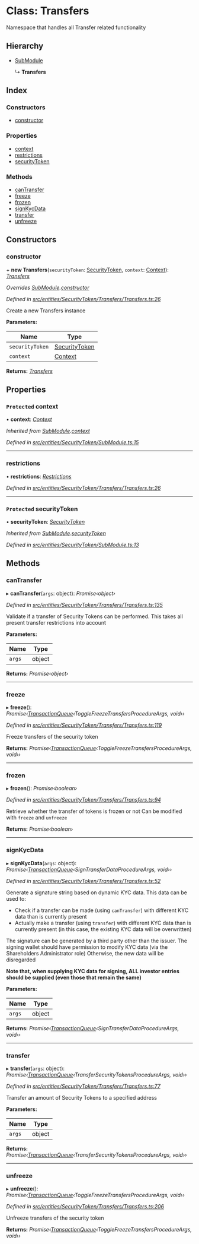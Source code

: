# Class: Transfers

Namespace that handles all Transfer related functionality

## Hierarchy

* [SubModule](entities.securitytoken.submodule.md)

  ↳ **Transfers**

## Index

### Constructors

* [constructor](entities.securitytoken.transfers.transfers.md#constructor)

### Properties

* [context](entities.securitytoken.transfers.transfers.md#protected-context)
* [restrictions](entities.securitytoken.transfers.transfers.md#restrictions)
* [securityToken](entities.securitytoken.transfers.transfers.md#protected-securitytoken)

### Methods

* [canTransfer](entities.securitytoken.transfers.transfers.md#cantransfer)
* [freeze](entities.securitytoken.transfers.transfers.md#freeze)
* [frozen](entities.securitytoken.transfers.transfers.md#frozen)
* [signKycData](entities.securitytoken.transfers.transfers.md#signkycdata)
* [transfer](entities.securitytoken.transfers.transfers.md#transfer)
* [unfreeze](entities.securitytoken.transfers.transfers.md#unfreeze)

## Constructors

###  constructor

\+ **new Transfers**(`securityToken`: [SecurityToken](entities.securitytoken.securitytoken.md), `context`: [Context](_context_.context.md)): *[Transfers](entities.securitytoken.transfers.transfers.md)*

*Overrides [SubModule](entities.securitytoken.submodule.md).[constructor](entities.securitytoken.submodule.md#constructor)*

*Defined in [src/entities/SecurityToken/Transfers/Transfers.ts:26](https://github.com/PolymathNetwork/polymath-sdk/blob/1abe1ae/src/entities/SecurityToken/Transfers/Transfers.ts#L26)*

Create a new Transfers instance

**Parameters:**

Name | Type |
------ | ------ |
`securityToken` | [SecurityToken](entities.securitytoken.securitytoken.md) |
`context` | [Context](_context_.context.md) |

**Returns:** *[Transfers](entities.securitytoken.transfers.transfers.md)*

## Properties

### `Protected` context

• **context**: *[Context](_context_.context.md)*

*Inherited from [SubModule](entities.securitytoken.submodule.md).[context](entities.securitytoken.submodule.md#protected-context)*

*Defined in [src/entities/SecurityToken/SubModule.ts:15](https://github.com/PolymathNetwork/polymath-sdk/blob/1abe1ae/src/entities/SecurityToken/SubModule.ts#L15)*

___

###  restrictions

• **restrictions**: *[Restrictions](entities.securitytoken.transfers.restrictions.restrictions.md)*

*Defined in [src/entities/SecurityToken/Transfers/Transfers.ts:26](https://github.com/PolymathNetwork/polymath-sdk/blob/1abe1ae/src/entities/SecurityToken/Transfers/Transfers.ts#L26)*

___

### `Protected` securityToken

• **securityToken**: *[SecurityToken](entities.securitytoken.securitytoken.md)*

*Inherited from [SubModule](entities.securitytoken.submodule.md).[securityToken](entities.securitytoken.submodule.md#protected-securitytoken)*

*Defined in [src/entities/SecurityToken/SubModule.ts:13](https://github.com/PolymathNetwork/polymath-sdk/blob/1abe1ae/src/entities/SecurityToken/SubModule.ts#L13)*

## Methods

###  canTransfer

▸ **canTransfer**(`args`: object): *Promise‹object›*

*Defined in [src/entities/SecurityToken/Transfers/Transfers.ts:135](https://github.com/PolymathNetwork/polymath-sdk/blob/1abe1ae/src/entities/SecurityToken/Transfers/Transfers.ts#L135)*

Validate if a transfer of Security Tokens can be performed. This takes all present transfer restrictions into account

**Parameters:**

Name | Type |
------ | ------ |
`args` | object |

**Returns:** *Promise‹object›*

___

###  freeze

▸ **freeze**(): *Promise‹[TransactionQueue](entities.transactionqueue.md)‹ToggleFreezeTransfersProcedureArgs, void››*

*Defined in [src/entities/SecurityToken/Transfers/Transfers.ts:119](https://github.com/PolymathNetwork/polymath-sdk/blob/1abe1ae/src/entities/SecurityToken/Transfers/Transfers.ts#L119)*

Freeze transfers of the security token

**Returns:** *Promise‹[TransactionQueue](entities.transactionqueue.md)‹ToggleFreezeTransfersProcedureArgs, void››*

___

###  frozen

▸ **frozen**(): *Promise‹boolean›*

*Defined in [src/entities/SecurityToken/Transfers/Transfers.ts:94](https://github.com/PolymathNetwork/polymath-sdk/blob/1abe1ae/src/entities/SecurityToken/Transfers/Transfers.ts#L94)*

Retrieve whether the transfer of tokens is frozen or not
Can be modified with `freeze` and `unfreeze`

**Returns:** *Promise‹boolean›*

___

###  signKycData

▸ **signKycData**(`args`: object): *Promise‹[TransactionQueue](entities.transactionqueue.md)‹SignTransferDataProcedureArgs, void››*

*Defined in [src/entities/SecurityToken/Transfers/Transfers.ts:52](https://github.com/PolymathNetwork/polymath-sdk/blob/1abe1ae/src/entities/SecurityToken/Transfers/Transfers.ts#L52)*

Generate a signature string based on dynamic KYC data. This data can be used to:

- Check if a transfer can be made (using `canTransfer`) with different KYC data than is currently present
- Actually make a transfer (using `transfer`) with different KYC data than is currently present (in this case, the existing KYC data will be overwritten)

The signature can be generated by a third party other than the issuer. The signing wallet should have permission to modify KYC data (via the Shareholders Administrator role)
Otherwise, the new data will be disregarded

**Note that, when supplying KYC data for signing, ALL investor entries should be supplied (even those that remain the same)**

**Parameters:**

Name | Type |
------ | ------ |
`args` | object |

**Returns:** *Promise‹[TransactionQueue](entities.transactionqueue.md)‹SignTransferDataProcedureArgs, void››*

___

###  transfer

▸ **transfer**(`args`: object): *Promise‹[TransactionQueue](entities.transactionqueue.md)‹TransferSecurityTokensProcedureArgs, void››*

*Defined in [src/entities/SecurityToken/Transfers/Transfers.ts:77](https://github.com/PolymathNetwork/polymath-sdk/blob/1abe1ae/src/entities/SecurityToken/Transfers/Transfers.ts#L77)*

Transfer an amount of Security Tokens to a specified address

**Parameters:**

Name | Type |
------ | ------ |
`args` | object |

**Returns:** *Promise‹[TransactionQueue](entities.transactionqueue.md)‹TransferSecurityTokensProcedureArgs, void››*

___

###  unfreeze

▸ **unfreeze**(): *Promise‹[TransactionQueue](entities.transactionqueue.md)‹ToggleFreezeTransfersProcedureArgs, void››*

*Defined in [src/entities/SecurityToken/Transfers/Transfers.ts:206](https://github.com/PolymathNetwork/polymath-sdk/blob/1abe1ae/src/entities/SecurityToken/Transfers/Transfers.ts#L206)*

Unfreeze transfers of the security token

**Returns:** *Promise‹[TransactionQueue](entities.transactionqueue.md)‹ToggleFreezeTransfersProcedureArgs, void››*
